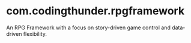 # com.codingthunder.rpgframework
An RPG Framework with a focus on story-driven game control and data-driven flexibility.
